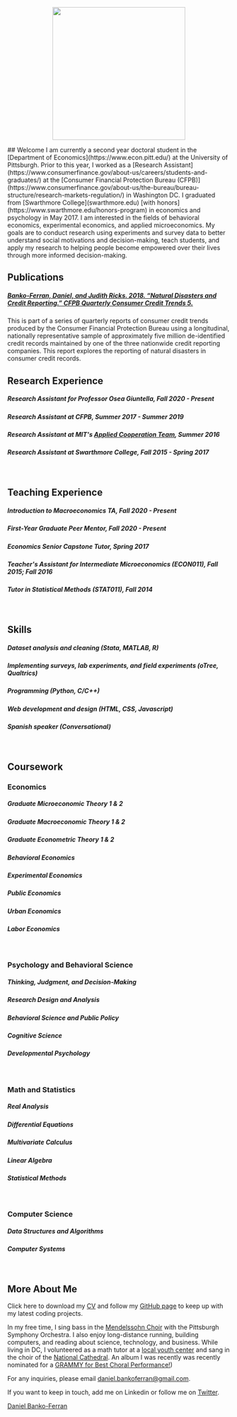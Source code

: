 <center>
<div>
<p>
<img src="https://pbs.twimg.com/profile_images/1271065556918194178/2ZPyMEmj_400x400.jpg" width="300px" height = "300px">
</p>
</div>
  </center>
## Welcome
I am currently a second year doctoral student in the [Department of Economics](https://www.econ.pitt.edu/) at the University of Pittsburgh. Prior to this year, I worked as a [Research Assistant](https://www.consumerfinance.gov/about-us/careers/students-and-graduates/) at the [Consumer Financial Protection Bureau (CFPB)](https://www.consumerfinance.gov/about-us/the-bureau/bureau-structure/research-markets-regulation/) in Washington DC. I graduated from [Swarthmore College](swarthmore.edu) [with honors](https://www.swarthmore.edu/honors-program) in economics and psychology in May 2017. I am interested in the fields of behavioral economics, experimental economics, and applied microeconomics. My goals are to conduct research using experiments and survey data to better understand social motivations and decision-making, teach students, and apply my research to helping people become empowered over their lives through more informed decision-making.
<br>

## Publications
##### [Banko-Ferran, Daniel, and Judith Ricks. 2018. “Natural Disasters and Credit Reporting.” CFPB Quarterly Consumer Credit Trends 5. ](https://www.consumerfinance.gov/about-us/blog/natural-disaster-assistance-reported-minority-credit-records-among-potentially-affected-consumers/)
This is part of a series of quarterly reports of consumer credit trends produced by the Consumer Financial Protection Bureau using a longitudinal, nationally representative sample of approximately five million de-identified credit records maintained by one of the three nationwide credit reporting companies. This report explores the reporting of natural disasters in consumer credit records.
<br>

## Research Experience
##### Research Assistant for Professor Osea Giuntella, Fall 2020 - Present
##### Research Assistant at CFPB, Summer 2017 - Summer 2019
##### Research Assistant at MIT's [Applied Cooperation Team](https://cooperation.mit.edu/), Summer 2016
##### Research Assistant at Swarthmore College, Fall 2015 - Spring 2017
<br>

## Teaching Experience
##### Introduction to Macroeconomics TA, Fall 2020 - Present
##### First-Year Graduate Peer Mentor, Fall 2020 - Present
##### Economics Senior Capstone Tutor, Spring 2017
##### Teacher's Assistant for Intermediate Microeconomics (ECON011), Fall 2015; Fall 2016
##### Tutor in Statistical Methods (STAT011), Fall 2014
<br>

## Skills
##### Dataset analysis and cleaning (Stata, MATLAB, R)
##### Implementing surveys, lab experiments, and field experiments (oTree, Qualtrics)
##### Programming (Python, C/C++)
##### Web development and design (HTML, CSS, Javascript)
##### Spanish speaker (Conversational)
<br>

## Coursework
### Economics
##### Graduate Microeconomic Theory 1 & 2
##### Graduate Macroeconomic Theory 1 & 2
##### Graduate Econometric Theory 1 & 2
##### Behavioral Economics
##### Experimental Economics
##### Public Economics
##### Urban Economics
##### Labor Economics
<br>

### Psychology and Behavioral Science
##### Thinking, Judgment, and Decision-Making
##### Research Design and Analysis
##### Behavioral Science and Public Policy
##### Cognitive Science
##### Developmental Psychology
<br>

### Math and Statistics
##### Real Analysis
##### Differential Equations
##### Multivariate Calculus
##### Linear Algebra
##### Statistical Methods
<br>

### Computer Science
##### Data Structures and Algorithms
##### Computer Systems
<br>

## More About Me

Click here to download my [CV](https://www.dropbox.com/s/a0rruy04juz677g/dbanko_cv.docx?dl=0) and follow my [GitHub page](https://github.com/danielbanko) to keep up with my latest coding projects.

In my free time, I sing bass in the [Mendelssohn Choir](https://www.themendelssohn.org/) with the Pittsburgh Symphony Orchestra. I also enjoy long-distance running, building computers, and reading about science, technology, and business.
While living in DC, I volunteered as a math tutor at a [local youth center](https://www.northstartutoring.org/) and sang in the choir of the [National Cathedral](http://www.cathedralchoralsociety.org/chorus). An album I was recently was recently nominated for a [GRAMMY for Best Choral Performance!](https://www.grammy.com/grammys/awards/winners-nominees/107))

For any inquiries, please email <a href="mailto:daniel.bankoferran@gmail.com?" target="_top">daniel.bankoferran@gmail.com</a>.

If you want to keep in touch, add me on Linkedin or follow me on [Twitter](https://twitter.com/danieljbanko). <script type="text/javascript" src="https://platform.linkedin.com/badges/js/profile.js" async defer></script>

<div class="LI-profile-badge" data-version="v1" data-size="medium" data-locale="en_US" data-type="horizontal" data-theme="light" data-vanity="daniel-banko-ferran-4584b951"><a class="LI-simple-link" href='https://www.linkedin.com/in/daniel-banko-ferran-4584b951?trk=profile-badge'>Daniel Banko-Ferran</a></div>
